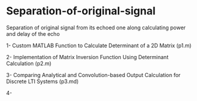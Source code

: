 # Separation-of-original-signal
Separation of original signal from its echoed one along calculating power and delay of the echo

1- Custom MATLAB Function to Calculate Determinant of a 2D Matrix (p1.m)

2- Implementation of Matrix Inversion Function Using Determinant Calculation (p2.m)

3- Comparing Analytical and Convolution-based Output Calculation for Discrete LTI Systems (p3.md)

4- 
